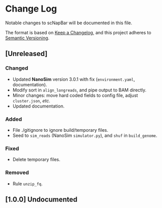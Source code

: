 # Change Log
Notable changes to scNapBar will be documented in this file.

The format is based on [Keep a Changelog](http://keepachangelog.com/), and this project adheres to [Semantic Versioning](http://semver.org/).

## [Unreleased]

### Changed
- Updated **NanoSim** version 3.0.1 with fix (`environment.yaml`, documentation).
- Modify sort in `align_longreads`, and pipe output to BAM directly.
- Minor changes: move hard coded fields to config file, adjust `cluster.json`, *etc.*
- Updated documentation.

### Added
- File ./gitignore to ignore build/temporary files.
- Seed to `sim_reads` (NanoSim `simulator.py`), and `shuf` in `build_genome`.

### Fixed
- Delete temporary files.

### Removed
- Rule `unzip_fq`.

## [1.0.0] Undocumented
